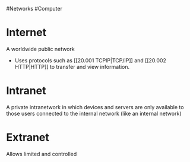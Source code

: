 #Networks #Computer 

# Internet
A worldwide public network
- Uses protocols such as [[20.001 TCPIP|TCP/IP]] and [[20.002 HTTP|HTTP]] to transfer and view information.
# Intranet
A private intranetwork in which devices and servers are only available to those users connected to the internal network (like an internal network)

# Extranet
Allows limited and controlled